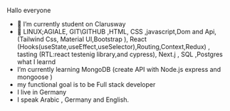 Hallo everyone

- 🔭 I’m currently student on Clarusway
- 🌱 LINUX;AGIALE, GIT\GITHUB ,HTML, CSS ,javascript,Dom and Api,(Tailwind Css, Material UI,Bootstrap  ), React (Hooks(useState,useEffect,useSelector),Routing,Context,Redux) , tasting (RTL:react testenig library,and cypress), Next.j , SQL ,Postgres what I learnd
- I’m currently learning MongoDB (create API with Node.js express  and mongoose )
- my functional goal is to be Full stack developer
- I live in Germany
- I speak Arabic , Germany and English.
  
